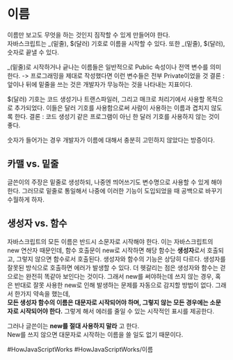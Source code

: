 # 이름
이름만 보고도 무엇을 하는 것인지 짐작할 수 있게 만들어야 한다.	
자바스크립트는 _(밑줄), $(달러) 기호로 이름을 시작할 수 있다.
또한 _(밑줄), $(달러), 숫자로 끝낼 수 있다.

_(밑줄)로 시작하거나 긑나는 이름들은 일반적으로 Public 속성이나 전역 변수를 의미한다. -> 프로그래밍을 제대로 작성했다면 이런 변수들은 전부 Private이었을 것
결론 : 앞이나 뒤에 밑줄을 쓰는 것은 개발자가 무능하는 것을 나타내는 지표이다.

$(달러) 기호는 코드 생성기나 트랜스파일러, 그리고 매크로 처리기에서 사용할 목적으로 추가되었다. 이들은 달러 기호를 사용함으로써 사람이 사용하는 이름과 겹치지 않도록 한다.
결론 : 코드 생성기 같은 프로그램이 아닌 한 달러 기호를 사용하지 않는 것이 좋다.

숫자가 들어가는 경우 개발자가 이름에 대해서 충분히 고민하지 않았다는 방증이다.

## 카맬 vs. 밑줄
글쓴이의 주장은 밑줄로 생성하되, 나중엔 띄어쓰기도 변수명으로 사용할 수 있게 해야한다. 그러므로 밑줄로 통일해서 나중에 이러한 기능이 도입되었을 때 공백으로 바꾸기 수월하게 하자.

## 생성자 vs. 함수
자바스크립트의 모든 이름은 반드시 소문자로 시작해야 한다.
이는 자바스크립트의 new 연산자 때문인데, 함수 호출문이 new로 시작하면 해당 함수는 **생성자**로서 호출되고, 그렇지 않으면 함수로서 호출된다.
생성자와 함수의 기능은 상당히 다르다. 생성자를 잘못된 방식으로 호출하면 에러가 발생할 수 있다. 더 헷갈리는 점은 생성자와 함수는 걷으로는 완전히 똑같아 보인다는 것이다. 그래서 new를 써야하는데 쓰지 않는 경우, 혹은 반대로 잘못 사용한 new로 인해 발생하는 문제를 자동으로 감지할 방법이 없다. 그래서 한가지 약속을 했는데, 	
**모든 생성자 함수의 이름은 대문자로 시작되어야 하며, 그렇지 않는 모든 경우에는 소문자로 시작되어야 한다.**	
그렇게  해서  에러를 줄일 수 있는 시작적인 표시를 제공한다.

그러나 글쓴이는 **new를 절대 사용하지 말라** 고 한다.	
New를 쓰지 않으면 대문자로 시작하는 이름을 쓸 일도 없기 때문이다.


#HowJavaScriptWorks 
#HowJavaScriptWorks/이름 